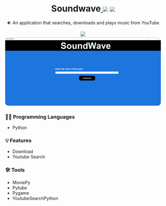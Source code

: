<h1 align=center>Soundwave<a href="..."> <img src="https://badgen.net/pypi/license/pip/"></a> <img src="https://img.shields.io/github/v/release/itsmenicky/SoundWave.svg?colorB=58839b"></h1>
<p align=center>🔉 An application that searches, downloads and plays music from YouTube</p>
<div align=center><img src="http://ForTheBadge.com/images/badges/made-with-python.svg"></div>
<img style="border-radius: 10px" src="https://github.com/itsmenicky/SoundWave/blob/main/img/soundwave%20interface.png">


### 👨‍💻 Programming Languages

- Python

### 💡 Features

- Download
- Youtube Search 

### 🛠 Tools

- MoviePy
- Pytube
- Pygame
- YoutubeSearchPython

